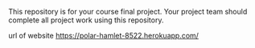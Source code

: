 This repository is for your course final project. Your project team
should complete all project work using this repository.


url of website
https://polar-hamlet-8522.herokuapp.com/
